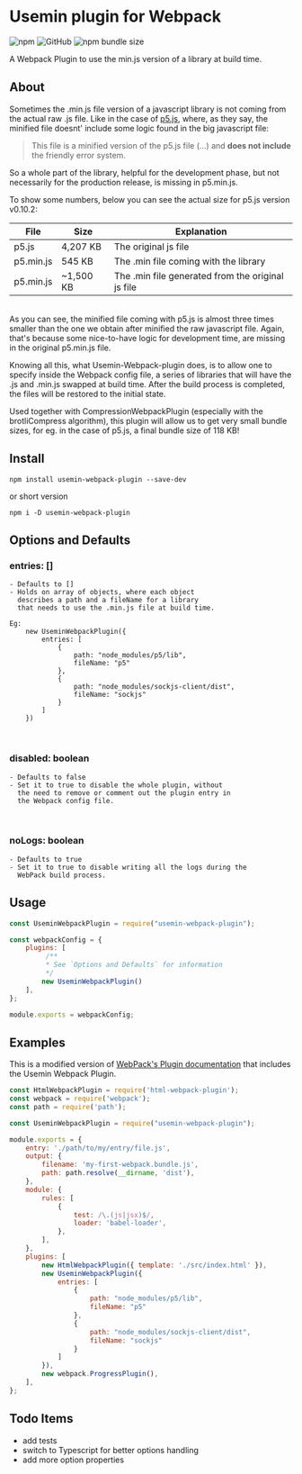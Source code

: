 # Usemin plugin for Webpack
![npm](https://img.shields.io/npm/v/usemin-webpack-plugin) ![GitHub](https://img.shields.io/github/license/mikeandtherest/usemin-webpack-plugin) ![npm bundle size](https://img.shields.io/bundlephobia/min/usemin-webpack-plugin)

A Webpack Plugin to use the min.js version of a library at build time.

## About
Sometimes the .min.js file version of a javascript library is not coming from the actual raw .js file. Like in the case of [p5.js], where, as they say, the minified file doesnt' include some logic found in the big javascript file:

> This file is a minified version of the p5.js file (...) and **does not include** the friendly error system.

So a whole part of the library, helpful for the development phase, but not necessarily for the production release, is missing in p5.min.js. 

To show some numbers, below you can see the actual size for p5.js version v0.10.2:

| File        | Size           | Explanation  |
| ------------- |-------------| -----|
| p5.js      | 4,207 KB | The original js file |
| p5.min.js      | 545 KB      |   The .min file coming with the library |
| p5.min.js | ~1,500 KB      |    The .min file generated from the original js file |

<br/>
As you can see, the minified file coming with p5.js is almost three times smaller than the one we obtain after minified the raw javascript file. Again, that's because some nice-to-have logic for development time, are missing in the original p5.min.js file.

Knowing all this, what Usemin-Webpack-plugin does, is to allow one to specify inside the Webpack config file, a series of libraries that will have the .js and .min.js swapped at build time. After the build process is completed, the files will be restored to the initial state.

Used together with CompressionWebpackPlugin (especially with the brotliCompress algorithm), this plugin will allow us to get very small bundle sizes, for eg. in the case of p5.js, a final bundle size of 118 KB!

## Install

`npm install usemin-webpack-plugin --save-dev`

or short version

`npm i -D usemin-webpack-plugin`

## Options and Defaults

### **entries: []**

    - Defaults to []
    - Holds on array of objects, where each object
      describes a path and a fileName for a library
      that needs to use the .min.js file at build time.

    Eg:
        new UseminWebpackPlugin({
            entries: [
                {
                    path: "node_modules/p5/lib",
                    fileName: "p5"
                },
                {
                    path: "node_modules/sockjs-client/dist",
                    fileName: "sockjs"
                }                
            ]
        })
<br/>

### **disabled: boolean**

    - Defaults to false
    - Set it to true to disable the whole plugin, without
      the need to remove or comment out the plugin entry in
      the Webpack config file.        

<br/>

### **noLogs: boolean**

    - Defaults to true
    - Set it to true to disable writing all the logs during the
      WebPack build process.
## Usage

```js
const UseminWebpackPlugin = require("usemin-webpack-plugin");

const webpackConfig = {
    plugins: [
         /**
         * See `Options and Defaults` for information
         */
        new UseminWebpackPlugin()
    ],
};

module.exports = webpackConfig;
```

## Examples

This is a modified version of [WebPack's Plugin documentation] that includes the Usemin Webpack Plugin.

```js
const HtmlWebpackPlugin = require('html-webpack-plugin');
const webpack = require('webpack');
const path = require('path');

const UseminWebpackPlugin = require("usemin-webpack-plugin");

module.exports = {
    entry: './path/to/my/entry/file.js',
    output: {
        filename: 'my-first-webpack.bundle.js',
        path: path.resolve(__dirname, 'dist'),
    },
    module: {
        rules: [
            {
                test: /\.(js|jsx)$/,
                loader: 'babel-loader',
            },
        ],
    },
    plugins: [
        new HtmlWebpackPlugin({ template: './src/index.html' }),
        new UseminWebpackPlugin({
			entries: [
				{
					path: "node_modules/p5/lib",
					fileName: "p5"
                },
				{
					path: "node_modules/sockjs-client/dist",
					fileName: "sockjs"
				}                
			]
		}),        
        new webpack.ProgressPlugin(),
    ],
};
```

## Todo Items

* add tests
* switch to Typescript for better options handling
* add more option properties

[p5.js]: https://p5js.org/
[WebPack's Plugin documentation]: https://webpack.js.org/concepts/plugins/